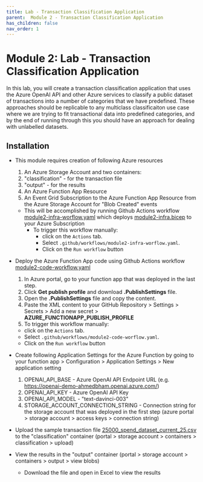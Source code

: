 ```yaml
---
title: Lab - Transaction Classification Application
parent:  Module 2 - Transaction Classification Application
has_children: false
nav_order: 1
---
```


# Module 2: Lab - Transaction Classification Application

In this lab, you will create a transaction classification application that uses the Azure OpenAI API and other Azure services to classify a public dataset of transactions into a number of categories that we have predefined. These approaches should be replicable to any multiclass classificaiton use case where we are trying to fit transactional data into predefined categories, and by the end of running through this you should have an approach for dealing with unlabelled datasets.

## Installation

* This module requires creation of following Azure resources
  1. An Azure Storage Account and two containers: 
    1. "classification" - for the transaction file
    2. "output" - for the results
  2. An Azure Function App Resource
  3. An Event Grid Subscription to the Azure Function App Resource from the Azure Storage Account for "Blob Created" events
  * This will be accomplished by running Github Actions workflow [module2-infra-worflow.yaml](../../../.github/workflows/module2-infra-workflow.yaml) which deploys [module2-infra.bicep](../../../tools/deploy/Module2/infra/module2-infra.bicep) to your Azure Subscription
    * To trigger this workflow manually:
      * click on the `Actions` tab.
      * Select `.github/workflows/module2-infra-worflow.yaml`.
      * Click on the `Run workflow` button
* Deploy the Azure Function App code using Github Actions workflow [module2-code-workflow.yaml](../../../.github/workflows/module2-code-workflow.yaml) 
  1. In Azure portal, go to your function app that was deployed in the last step.
  2. Click **Get publish profile** and download **.PublishSettings** file.
  3. Open the **.PublishSettings** file and copy the content.
  4. Paste the XML content to your GitHub Repository > Settings > Secrets > Add a new secret > **AZURE_FUNCTIONAPP_PUBLISH_PROFILE**
  5. To trigger this workflow manually:
    * click on the `Actions` tab.
    * Select `.github/workflows/module2-code-worflow.yaml`.
    * Click on the `Run workflow` button
* Create following Application Settings for the Azure Function by going to your function app > Configuration > Application Settings > New application setting
  1. OPENAI_API_BASE - Azure OpenAI API Endpoint URL (e.g. https://openai-demo-ahmedbham.openai.azure.com/)
  2. OPENAI_API_KEY - Azure OpenAI API Key
  3. OPENAI_API_MODEL - "text-davinci-003"
  4. STORAGE_ACCOUNT_CONNECTION_STRING - Connection string for the storage account that was deployed in the first step (azure portal > storage account > access keys > connection string)
  	
* Upload the sample transaction file [25000_spend_dataset_current_25.csv](../../../tools/deploy/Module2/data/25000_spend_dataset_current_25.csv) to the "classification" container (portal > storage account > containers > classification > upload)
* View the results in the "output" container (portal > storage account > containers > output > view blobs)
  * Download the file and open in Excel to view the results